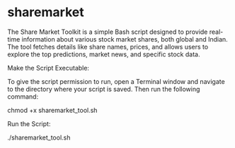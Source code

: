 # sharemarket
The Share Market Toolkit is a simple Bash script designed to provide real-time information about various stock market shares, both global and Indian. The tool fetches details like share names, prices, and allows users to explore the top predictions, market news, and specific stock data.

Make the Script Executable:

To give the script permission to run, open a Terminal window and navigate to the directory where your script is saved. Then run the following command:

chmod +x sharemarket_tool.sh

Run the Script:

./sharemarket_tool.sh
